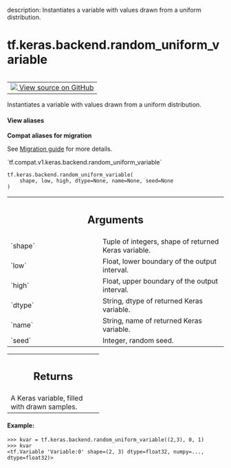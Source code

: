 description: Instantiates a variable with values drawn from a uniform distribution.

<div itemscope itemtype="http://developers.google.com/ReferenceObject">
<meta itemprop="name" content="tf.keras.backend.random_uniform_variable" />
<meta itemprop="path" content="Stable" />
</div>

# tf.keras.backend.random_uniform_variable

<!-- Insert buttons and diff -->

<table class="tfo-notebook-buttons tfo-api nocontent" align="left">
<td>
  <a target="_blank" href="https://github.com/tensorflow/tensorflow/blob/r2.2/tensorflow/python/keras/backend.py#L1465-L1495">
    <img src="https://www.tensorflow.org/images/GitHub-Mark-32px.png" />
    View source on GitHub
  </a>
</td>
</table>



Instantiates a variable with values drawn from a uniform distribution.

<section class="expandable">
  <h4 class="showalways">View aliases</h4>
  <p>
<b>Compat aliases for migration</b>
<p>See
<a href="https://www.tensorflow.org/guide/migrate">Migration guide</a> for
more details.</p>
<p>`tf.compat.v1.keras.backend.random_uniform_variable`</p>
</p>
</section>

<pre class="devsite-click-to-copy prettyprint lang-py tfo-signature-link">
<code>tf.keras.backend.random_uniform_variable(
    shape, low, high, dtype=None, name=None, seed=None
)
</code></pre>



<!-- Placeholder for "Used in" -->


<!-- Tabular view -->
 <table class="responsive fixed orange">
<colgroup><col width="214px"><col></colgroup>
<tr><th colspan="2"><h2 class="add-link">Arguments</h2></th></tr>

<tr>
<td>
`shape`
</td>
<td>
Tuple of integers, shape of returned Keras variable.
</td>
</tr><tr>
<td>
`low`
</td>
<td>
Float, lower boundary of the output interval.
</td>
</tr><tr>
<td>
`high`
</td>
<td>
Float, upper boundary of the output interval.
</td>
</tr><tr>
<td>
`dtype`
</td>
<td>
String, dtype of returned Keras variable.
</td>
</tr><tr>
<td>
`name`
</td>
<td>
String, name of returned Keras variable.
</td>
</tr><tr>
<td>
`seed`
</td>
<td>
Integer, random seed.
</td>
</tr>
</table>



<!-- Tabular view -->
 <table class="responsive fixed orange">
<colgroup><col width="214px"><col></colgroup>
<tr><th colspan="2"><h2 class="add-link">Returns</h2></th></tr>
<tr class="alt">
<td colspan="2">
A Keras variable, filled with drawn samples.
</td>
</tr>

</table>



#### Example:



```
>>> kvar = tf.keras.backend.random_uniform_variable((2,3), 0, 1)
>>> kvar
<tf.Variable 'Variable:0' shape=(2, 3) dtype=float32, numpy=...,
dtype=float32)>
```